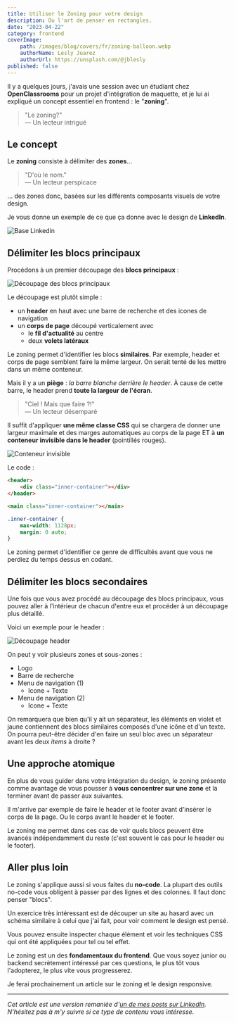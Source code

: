 ```yaml
---
title: Utiliser le Zoning pour votre design
description: Ou l'art de penser en rectangles.
date: "2023-04-22"
category: frontend
coverImage:
    path: /images/blog/covers/fr/zoning-balloon.webp
    authorName: Lesly Juarez
    authorUrl: https://unsplash.com/@jblesly
published: false
---
```


Il y a quelques jours, j'avais une session avec un étudiant chez **OpenClassrooms** pour un projet d'intégration de maquette, et je lui ai expliqué un concept essentiel en frontend : le "**zoning**".

> "Le zoning?"  
— Un lecteur intrigué

## Le concept

Le **zoning** consiste à délimiter des **zones**...

> "D'où le nom."  
— Un lecteur perspicace

... des zones donc, basées sur les différents composants visuels de votre design.

Je vous donne un exemple de ce que ça donne avec le design de **LinkedIn**.

![Base Linkedin](/images/blog/posts/fr/zoning-linkedin-desktop-base.webp)

## Délimiter les blocs principaux

Procédons à un premier découpage des **blocs principaux** :

![Découpage des blocs principaux](/images/blog/posts/fr/zoning-linkedin-desktop-main-blocks.webp)

Le découpage est plutôt simple :

- un **header** en haut avec une barre de recherche et des icones de navigation
- un **corps de page** découpé verticalement avec
  - le **fil d'actualité** au centre
  - deux **volets latéraux**

Le zoning permet d'identifier les blocs **similaires**. Par exemple, header et corps de page semblent faire la même largeur. On serait tenté de les mettre dans un même conteneur.

Mais il y a un **piège** : _la barre blanche derrière le header_. À cause de cette barre, le header prend **toute la largeur de l'écran**.

> "Ciel ! Mais que faire ?!"  
— Un lecteur désemparé

Il suffit d'appliquer **une même classe CSS** qui se chargera de donner une largeur maximale et des marges automatiques au corps de la page ET à **un conteneur invisible dans le header** (pointillés rouges).

![Conteneur invisible](/images/blog/posts/fr/zoning-linkedin-desktop-inner-container.webp)

Le code :

```html
<header>
    <div class="inner-container"></div>
</header>

<main class="inner-container"></main>
```

```css
.inner-container {
    max-width: 1128px;
    margin: 0 auto;
}
```

Le zoning permet d'identifier ce genre de difficultés avant que vous ne perdiez du temps dessus en codant.

## Délimiter les blocs secondaires

Une fois que vous avez procédé au découpage des blocs principaux, vous pouvez aller à l'intérieur de chacun d'entre eux et procéder à un découpage plus détaillé.

Voici un exemple pour le header :

![Découpage header](/images/blog/posts/fr/zoning-linkedin-desktop-header.webp)

On peut y voir plusieurs zones et sous-zones :

- Logo
- Barre de recherche
- Menu de navigation (1)
  - Icone + Texte
- Menu de navigation (2)
  - Icone + Texte

On remarquera que bien qu'il y ait un séparateur, les éléments en violet et jaune contiennent des blocs similaires composés d'une icône et d'un texte. On pourra peut-être décider d'en faire un seul bloc avec un séparateur avant les deux _items_ à droite ?

## Une approche atomique

En plus de vous guider dans votre intégration du design, le zoning présente comme avantage de vous pousser à **vous concentrer sur une zone** et la terminer avant de passer aux suivantes.

Il m'arrive par exemple de faire le header et le footer avant d'insérer le corps de la page. Ou le corps avant le header et le footer.

Le zoning me permet dans ces cas de voir quels blocs peuvent être avancés indépendamment du reste (c'est souvent le cas pour le header ou le footer).

## Aller plus loin

Le zoning s'applique aussi si vous faites du **no-code**. La plupart des outils no-code vous obligent à passer par des lignes et des colonnes. Il faut donc penser "blocs".

Un exercice très intéressant est de découper un site au hasard avec un schéma similaire à celui que j'ai fait, pour voir comment le design est pensé.

Vous pouvez ensuite inspecter chaque élément et voir les techniques CSS qui ont été appliquées pour tel ou tel effet.

Le zoning est un des **fondamentaux du frontend**. Que vous soyez junior ou backend secrètement intéressé par ces questions, le plus tôt vous l'adopterez, le plus vite vous progresserez.

Je ferai prochainement un article sur le zoning et le design responsive.

---

_Cet article est une version remaniée d'[un de mes posts sur LinkedIn](
<https://www.linkedin.com/posts/daniel-orchanian_frontend-css-design-activity-7056514694794108928-drx->). N'hésitez pas à m'y suivre si ce type de contenu vous intéresse._
